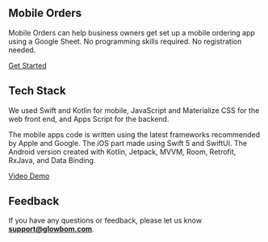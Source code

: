 ## Mobile Orders

Mobile Orders can help business owners get set up a mobile ordering app using a Google Sheet. No programming skills required. No registration needed.

[Get Started](https://glowbom.com/help/)

## Tech Stack

We used Swift and Kotlin for mobile, JavaScript and Materialize CSS for the web front end, and Apps Script for the backend.

The mobile apps code is written using the latest frameworks recommended by Apple and Google. The iOS part made using Swift 5 and SwiftUI. The Android version created with Kotlin, Jetpack, MVVM, Room, Retrofit, RxJava, and Data Binding.

[Video Demo](https://www.youtube.com/watch?v=LaHW8FkSp6E)

## Feedback

If you have any questions or feedback, please let us know **support@glowbom.com**.
